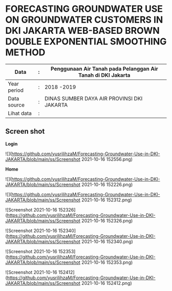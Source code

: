 # FORECASTING GROUNDWATER USE ON GROUNDWATER CUSTOMERS IN DKI JAKARTA WEB-BASED BROWN DOUBLE EXPONENTIAL SMOOTHING METHOD



| Data        | :    | Penggunaan Air Tanah pada Pelanggan Air Tanah di DKI Jakarta |
| ----------- | ---- | ------------------------------------------------------------ |
| Year period | :    | 2018 -2019                                                   |
| Data source | :    | DINAS SUMBER DAYA AIR PROVINSI DKI JAKARTA                   |
| Lihat data  | :    | [](https://data.jakarta.go.id/dataset/data-penggunaan-air-tanah-pada-pelanggan-air-tanah-di-dki-jakarta)<br />[](https://data.jakarta.go.id/dataset/data-penggunaan-air-tanah-pada-pelanggan-air-tanah-di-dki-jakarta-tahun-2019) |

## Screen shot

**Login**

![](https://github.com/yusrilihzaM/Forecasting-Groundwater-Use-in-DKI-JAKARTA/blob/main/ss/Screenshot 2021-10-16 152556.png)

**Home**

![](https://github.com/yusrilihzaM/Forecasting-Groundwater-Use-in-DKI-JAKARTA/blob/main/ss/Screenshot 2021-10-16 152226.png)



![](https://github.com/yusrilihzaM/Forecasting-Groundwater-Use-in-DKI-JAKARTA/blob/main/ss/Screenshot 2021-10-16 152312.png)

![Screenshot 2021-10-16 152326](https://github.com/yusrilihzaM/Forecasting-Groundwater-Use-in-DKI-JAKARTA/blob/main/ss/Screenshot 2021-10-16 152326.png)

![Screenshot 2021-10-16 152340](https://github.com/yusrilihzaM/Forecasting-Groundwater-Use-in-DKI-JAKARTA/blob/main/ss/Screenshot 2021-10-16 152340.png)

![Screenshot 2021-10-16 152353](https://github.com/yusrilihzaM/Forecasting-Groundwater-Use-in-DKI-JAKARTA/blob/main/ss/Screenshot 2021-10-16 152353.png)

![Screenshot 2021-10-16 152412](https://github.com/yusrilihzaM/Forecasting-Groundwater-Use-in-DKI-JAKARTA/blob/main/ss/Screenshot 2021-10-16 152412.png)